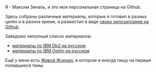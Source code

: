 Я - Максим Зиналь, и это моя персональная страница на Github.

Здесь собраны различные материалы, которые я готовил в разных
целях и в разное время, и разместил в виде
[своих репозиториев на Github](https://github.com/zinal/).

Заведомо неполный список материалов:
* [материалы по IBM Db2 на русском](/Db2-Russian/)
* [материалы по IBM Optim на русском](/Optim-Russian/)

Ещё у меня есть [Живой Журнал](https://zinal.livejournal.com/),
в котором я иногда пишу на первые попавшиеся темы.
